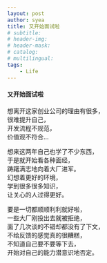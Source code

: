 ```yaml
---
layout: post
author: syea
title: 又开始面试啦
# subtitle:
# header-img: 
# header-mask:  
# catalog: 
# multilingual: 
tags:
    - Life
---
```


#### 又开始面试啦

想离开这家创业公司的理由有很多，<br>
很难提升自己，<br>
开发流程不规范，<br>
价值观不符合...<br>

想来这两年自己也学了不少东西，<br>
于是就开始看各种面经，<br>
踌躇满志地向着大厂进军。<br>
幻想着更好的环境，<br>
学到很多很多知识，<br>
让关心的人过得更好。<br>

要是一切都顺顺利利就好啦，<br>
一些大厂刚投出去就被拒绝，<br>
面了几次谈的不错却都没有了下文，<br>
不给反馈的感觉真的很糟糕，<br>
不知道自己要不要等下去，<br>
开始对自己的能力潜意识地否定。<br>

